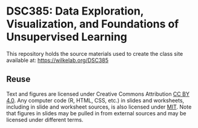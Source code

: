 # DSC385: Data Exploration, Visualization, and Foundations of Unsupervised Learning

This repository holds the source materials used to create the class site available at: https://wilkelab.org/DSC385

## Reuse

Text and figures are licensed under Creative Commons Attribution [CC BY 4.0](https://creativecommons.org/licenses/by/4.0/). Any computer code (R, HTML, CSS, etc.) in slides and worksheets, including in slide and worksheet sources, is also licensed under [MIT](https://github.com/wilkelab/SDS375/LICENSE.md). Note that figures in slides may be pulled in from external sources and may be licensed under different terms.
